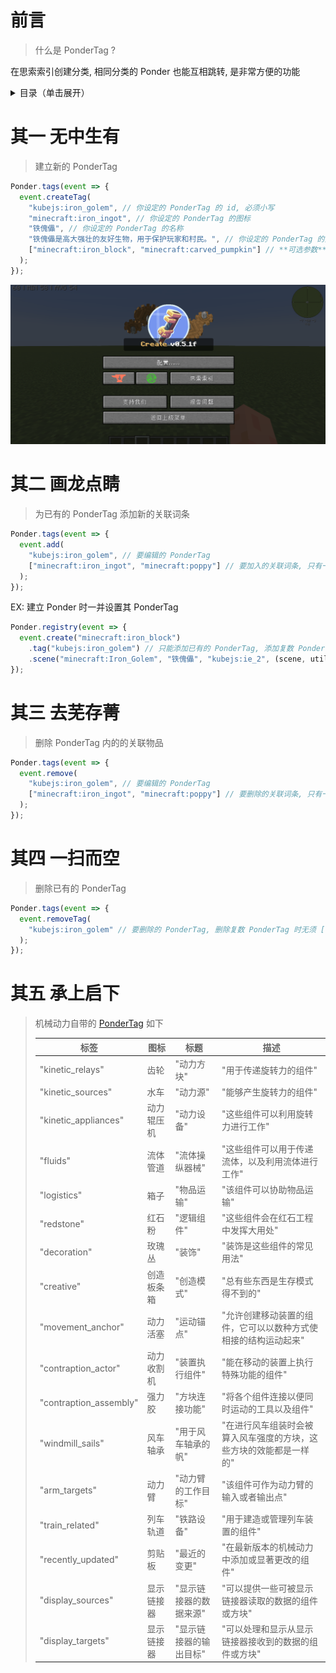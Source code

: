 # 前言

> 什么是 PonderTag ?

在思索索引创建分类, 相同分类的 Ponder 也能互相跳转, 是非常方便的功能

<details>
  <summary>目录（单击展开）</summary>
  <ol>
    <li><a href="#前言">前言</a> </li>
    <li><a href="#其一-无中生有">建立新的 PonderTag</a></li>
    <li><a href="#其二-画龙点睛">为已有的 PonderTag 添加新的关联词条</a></li>
    <li><a href="#其三-去芜存菁">删除 PonderTag 内的的关联物品</a></li>
    <li><a href="#其四-一扫而空">删除已有的 PonderTag</a></li>
    <li><a href="#其五-承上启下">机械动力自带的 PonderTag</a></li>
  </ol>
</details>

# 其一 无中生有

> 建立新的 PonderTag

```js
Ponder.tags(event => {
  event.createTag(
    "kubejs:iron_golem", // 你设定的 PonderTag 的 id, 必须小写
    "minecraft:iron_ingot", // 你设定的 PonderTag 的图标
    "铁傀儡", // 你设定的 PonderTag 的名称
    "铁傀儡是高大强壮的友好生物，用于保护玩家和村民。", // 你设定的 PonderTag 的介绍
    ["minecraft:iron_block", "minecraft:carved_pumpkin"] // **可选参数** 你设定的 PonderTag 的关联词条, 只有一个时也能不用 [ ]
  );
});
```

![图片](kubejs/assets/images/PonderTag示例.gif)

# 其二 画龙点睛

> 为已有的 PonderTag 添加新的关联词条

```js
Ponder.tags(event => {
  event.add(
    "kubejs:iron_golem", // 要编辑的 PonderTag
    ["minecraft:iron_ingot", "minecraft:poppy"] // 要加入的关联词条, 只有一个时也能不用 [ ]
  );
});
```

EX: 建立 Ponder 时一并设置其 PonderTag

```js
Ponder.registry(event => {
  event.create("minecraft:iron_block")
    .tag("kubejs:iron_golem") // 只能添加已有的 PonderTag, 添加复数 PonderTag 时无须 [ ],  用逗号隔开 PonderTag 即可
    .scene("minecraft:Iron_Golem", "铁傀儡", "kubejs:ie_2", (scene, utils) => {});
});
```

# 其三 去芜存菁

> 删除 PonderTag 内的的关联物品

```js
Ponder.tags(event => {
  event.remove(
    "kubejs:iron_golem", // 要编辑的 PonderTag
    ["minecraft:iron_ingot", "minecraft:poppy"] // 要删除的关联词条, 只有一个时也能不用 [ ]
  );
});
```

# 其四 一扫而空

> 删除已有的 PonderTag

```js
Ponder.tags(event => {
  event.removeTag(
    "kubejs:iron_golem" // 要删除的 PonderTag, 删除复数 PonderTag 时无须 [ ],  用逗号隔开 PonderTag 即可
  );
});
```

# 其五 承上启下
> 机械动力自带的 [PonderTag](https://github.com/Creators-of-Create/Create/blob/mc1.18/dev/src/main/java/com/simibubi/create/infrastructure/ponder/AllPonderTags.java) 如下
> 
> | 标签                   | 图标       | 标题                   | 描述                                                               |
> | ---------------------- | ---------- | ---------------------- | ------------------------------------------------------------------ |
> | "kinetic_relays"       | 齿轮       | "动力方块"             | "用于传递旋转力的组件"                                             |
> | "kinetic_sources"      | 水车       | "动力源"               | "能够产生旋转力的组件"                                             |
> | "kinetic_appliances"   | 动力辊压机 | "动力设备"             | "这些组件可以利用旋转力进行工作"                                   |
> | "fluids"               | 流体管道   | "流体操纵器械"         | "这些组件可以用于传递流体，以及利用流体进行工作"                   |
> | "logistics"            | 箱子       | "物品运输"             | "该组件可以协助物品运输"                                           |
> | "redstone"             | 红石粉     | "逻辑组件"             | "这些组件会在红石工程中发挥大用处"                                 |
> | "decoration"           | 玫瑰丛     | "装饰"                 | "装饰是这些组件的常见用法"                                         |
> | "creative"             | 创造板条箱 | "创造模式"             | "总有些东西是生存模式得不到的"                                     |
> | "movement_anchor"      | 动力活塞   | "运动锚点"             | "允许创建移动装置的组件，它可以以数种方式使相接的结构运动起来"     |
> | "contraption_actor"    | 动力收割机 | "装置执行组件"         | "能在移动的装置上执行特殊功能的组件"                               |
> | "contraption_assembly" | 强力胶     | "方块连接功能"         | "将各个组件连接以便同时运动的工具以及组件"                         |
> | "windmill_sails"       | 风车轴承   | "用于风车轴承的帆"     | "在进行风车组装时会被算入风车强度的方块，这些方块的效能都是一样的" |
> | "arm_targets"          | 动力臂     | "动力臂的工作目标"     | "该组件可作为动力臂的输入或者输出点"                               |
> | "train_related"        | 列车轨道   | "铁路设备"             | "用于建造或管理列车装置的组件"                                     |
> | "recently_updated"     | 剪贴板     | "最近的变更"           | "在最新版本的机械动力中添加或显著更改的组件"                       |
> | "display_sources"      | 显示链接器 | "显示链接器的数据来源" | "可以提供一些可被显示链接器读取的数据的组件或方块"                 |
> | "display_targets"      | 显示链接器 | "显示链接器的输出目标" | "可以处理和显示从显示链接器接收到的数据的组件或方块"               |
